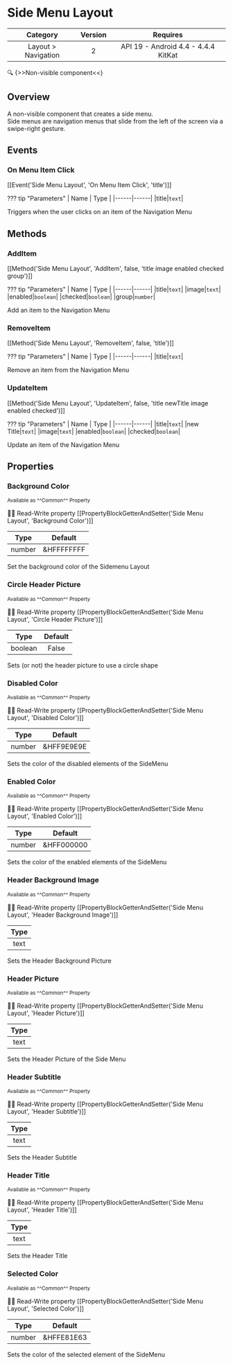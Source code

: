 # Side Menu Layout

| Category | Version | Requires |
|:--------:|:-------:|:--------:|
|Layout > Navigation|2|API 19 - Android 4.4 - 4.4.4 KitKat|

:mag: {>>Non-visible component<<}

## Overview

A non-visible component that creates a side menu. <br>Side menus are navigation menus that slide from the left of the screen via a swipe-right gesture.

## Events

### On Menu Item Click

[[Event('Side Menu Layout', 'On Menu Item Click', 'title')]]

??? tip "Parameters"
    | Name | Type |
    |------|------|
    |title|`text`|


Triggers when the user clicks on an item of the Navigation Menu

## Methods

### AddItem

[[Method('Side Menu Layout', 'AddItem', false, 'title image enabled checked group')]]

??? tip "Parameters"
    | Name | Type |
    |------|------|
    |title|`text`|
    |image|`text`|
    |enabled|`boolean`|
    |checked|`boolean`|
    |group|`number`|


Add an item to the Navigation Menu

### RemoveItem

[[Method('Side Menu Layout', 'RemoveItem', false, 'title')]]

??? tip "Parameters"
    | Name | Type |
    |------|------|
    |title|`text`|


Remove an item from the Navigation Menu

### UpdateItem

[[Method('Side Menu Layout', 'UpdateItem', false, 'title newTitle image enabled checked')]]

??? tip "Parameters"
    | Name | Type |
    |------|------|
    |title|`text`|
    |new Title|`text`|
    |image|`text`|
    |enabled|`boolean`|
    |checked|`boolean`|


Update an item of the Navigation Menu

## Properties

### Background Color

<small>Available as ^^Common^^ Property</small>

:eyes::pencil: Read-Write property
[[PropertyBlockGetterAndSetter('Side Menu Layout', 'Background Color')]]

| Type | Default |
|:----:|:-------:|
|number|&HFFFFFFFF|

Set the background color of the Sidemenu Layout

### Circle Header Picture

<small>Available as ^^Common^^ Property</small>

:eyes::pencil: Read-Write property
[[PropertyBlockGetterAndSetter('Side Menu Layout', 'Circle Header Picture')]]

| Type | Default |
|:----:|:-------:|
|boolean|False|

Sets (or not) the header picture to use a circle shape

### Disabled Color

<small>Available as ^^Common^^ Property</small>

:eyes::pencil: Read-Write property
[[PropertyBlockGetterAndSetter('Side Menu Layout', 'Disabled Color')]]

| Type | Default |
|:----:|:-------:|
|number|&HFF9E9E9E|

Sets the color of the disabled elements of the SideMenu

### Enabled Color

<small>Available as ^^Common^^ Property</small>

:eyes::pencil: Read-Write property
[[PropertyBlockGetterAndSetter('Side Menu Layout', 'Enabled Color')]]

| Type | Default |
|:----:|:-------:|
|number|&HFF000000|

Sets the color of the enabled elements of the SideMenu

### Header Background Image

<small>Available as ^^Common^^ Property</small>

:eyes::pencil: Read-Write property
[[PropertyBlockGetterAndSetter('Side Menu Layout', 'Header Background Image')]]

| Type |
|:----:|
|text|

Sets the Header Background Picture

### Header Picture

<small>Available as ^^Common^^ Property</small>

:eyes::pencil: Read-Write property
[[PropertyBlockGetterAndSetter('Side Menu Layout', 'Header Picture')]]

| Type |
|:----:|
|text|

Sets the Header Picture of the Side Menu

### Header Subtitle

<small>Available as ^^Common^^ Property</small>

:eyes::pencil: Read-Write property
[[PropertyBlockGetterAndSetter('Side Menu Layout', 'Header Subtitle')]]

| Type |
|:----:|
|text|

Sets the Header Subtitle

### Header Title

<small>Available as ^^Common^^ Property</small>

:eyes::pencil: Read-Write property
[[PropertyBlockGetterAndSetter('Side Menu Layout', 'Header Title')]]

| Type |
|:----:|
|text|

Sets the Header Title

### Selected Color

<small>Available as ^^Common^^ Property</small>

:eyes::pencil: Read-Write property
[[PropertyBlockGetterAndSetter('Side Menu Layout', 'Selected Color')]]

| Type | Default |
|:----:|:-------:|
|number|&HFFE81E63|

Sets the color of the selected element of the SideMenu